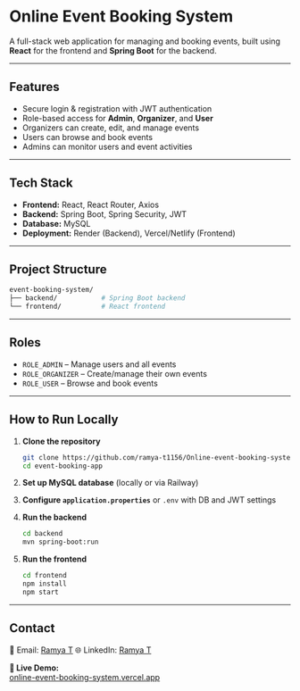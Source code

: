 #  Online Event Booking System

A full-stack web application for managing and booking events, built using **React** for the frontend and **Spring Boot** for the backend.

---

## Features

-  Secure login & registration with JWT authentication  
-  Role-based access for **Admin**, **Organizer**, and **User**  
-  Organizers can create, edit, and manage events  
-  Users can browse and book events  
-  Admins can monitor users and event activities  

---

##  Tech Stack

- **Frontend:** React, React Router, Axios  
- **Backend:** Spring Boot, Spring Security, JWT  
- **Database:** MySQL  
- **Deployment:** Render (Backend), Vercel/Netlify (Frontend)  

---

## Project Structure

```bash
event-booking-system/
├── backend/           # Spring Boot backend
└── frontend/          # React frontend
````

---

## Roles

* `ROLE_ADMIN` – Manage users and all events
* `ROLE_ORGANIZER` – Create/manage their own events
* `ROLE_USER` – Browse and book events

---

## How to Run Locally

1. **Clone the repository**

   ```bash
   git clone https://github.com/ramya-t1156/Online-event-booking-system.git
   cd event-booking-app
   ```

2. **Set up MySQL database** (locally or via Railway)

3. **Configure `application.properties`** or `.env` with DB and JWT settings

4. **Run the backend**

   ```bash
   cd backend
   mvn spring-boot:run
   ```

5. **Run the frontend**

   ```bash
   cd frontend
   npm install
   npm start
   ```

---

##  Contact

📧 Email: [Ramya T](mailto:ramyathangamuthu7783@gmail.com)
🌐 LinkedIn: [Ramya T](https://www.linkedin.com/in/ramya-t-90a925291/)

**🔗 Live Demo:**  
[online-event-booking-system.vercel.app](https://online-event-booking-system.vercel.app)
